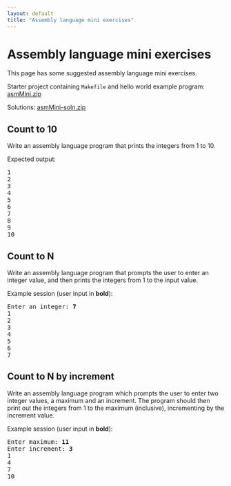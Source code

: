 ```yaml
---
layout: default
title: "Assembly language mini exercises"
---
```


# Assembly language mini exercises

This page has some suggested assembly language mini exercises.

Starter project containing `Makefile` and hello world example program: [asmMini.zip](asmMini.zip)

Solutions: [asmMini-soln.zip](asmMini-soln.zip)

## Count to 10

Write an assembly language program that prints the integers from 1 to 10.

Expected output:

<div class="highlighter-rouge"><pre>
1
2
3
4
5
6
7
8
9
10
</pre></div>

## Count to N

Write an assembly language program that prompts the user to enter an integer value, and then prints the integers from 1 to the input value.

Example session (user input in **bold**):

<div class="highlighter-rouge"><pre>
Enter an integer: <b>7</b>
1
2
3
4
5
6
7
</pre></div>

## Count to N by increment

Write an assembly language program which prompts the user to enter two integer values, a maximum and an increment. The program should then print out the integers from 1 to the maximum (inclusive), incrementing by the increment value.

Example session (user input in **bold**):

<div class="highlighter-rouge"><pre>
Enter maximum: <b>11</b>
Enter increment: <b>3</b>
1
4
7
10
</pre></div>
